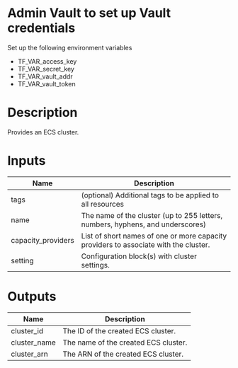 # Admin Vault to set up Vault credentials

Set up the following environment variables

* TF_VAR_access_key 
* TF_VAR_secret_key
* TF_VAR_vault_addr
* TF_VAR_vault_token

# Description
Provides an ECS cluster.

# Inputs

| Name | Description |
| ------------- | ------------- |
|  tags | (optional) Additional tags to be applied to all resources |
|  name | The name of the cluster (up to 255 letters, numbers, hyphens, and underscores) |
|  capacity_providers | List of short names of one or more capacity providers to associate with the cluster. |
|  setting | Configuration block(s) with cluster settings. |

# Outputs


| Name | Description |
| ------------- | ------------- |
|  cluster_id |The ID of the created ECS cluster. |
|  cluster_name |The name of the created ECS cluster. |
|  cluster_arn |The ARN of the created ECS cluster. |